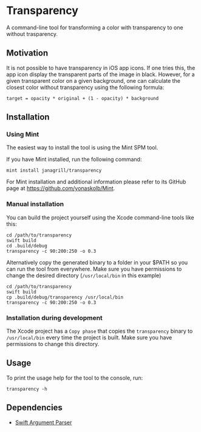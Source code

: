 # Transparency

A command-line tool for transforming a color with transparency to one without trasparency.

## Motivation

It is not possible to have transparency in iOS app icons. If one tries this, the app icon display the transparent parts of the image in black. However, for a given transparent color on a given background, one can calculate the closest color without transparency using the following formula:

```
target = opacity * original + (1 - opacity) * background
```

## Installation 

### Using Mint

The easiest way to install the tool is using the Mint SPM tool.

If you have Mint installed, run the following command:

```
mint install janagrill/transparency
```

For Mint installation and additional information please refer to its GitHub page at <https://github.com/yonaskolb/Mint>. 

### Manual installation

You can build the project yourself using the Xcode command-line tools like this:

```
cd /path/to/transparency
swift build
cd .build/debug
transparency -c 90:200:250 -o 0.3
```

Alternatively copy the generated binary to a folder in your $PATH so you can run the tool from everywhere. Make sure you have permissions to change the desired directory (`/usr/local/bin` in this example)

```
cd /path/to/transparency
swift build
cp .build/debug/transparency /usr/local/bin
transparency -c 90:200:250 -o 0.3
```

### Installation during development

The Xcode project has a `Copy phase` that copies the `transparency` binary to `/usr/local/bin` every time the project is built. Make sure you have permissions to change this directory.

## Usage

To print the usage help for the tool to the console, run:

```
transparency -h
```

## Dependencies

* [Swift Argument Parser](https://github.com/apple/Swift-Argument-Parser)
